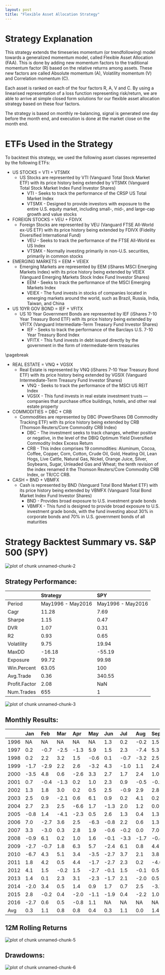 ```yaml
---
layout: post
title: "Flexible Asset Allocation Strategy"
---
```



# Strategy Explanation

This strategy extends the timeseries momentum (or trendfollowing) model towards a generalized momentum model, called Flexible Asset Allocation (FAA). This is done by adding new momentum factors to the traditional momentum factor (R) based on the relative returns among assets. These new factors are called Absolute momentum (A), Volatility momentum (V) and Correlation momentum (C).

Each asset is ranked on each of the four factors R, A, V and C. By using a linearised representation of a loss function representing risk/return, we are able to arrive at simple closed form solutions for our flexible asset allocation strategy based on these four factors. 

The strategy is based on monthly re-balancing, signal is generated one day before the month end, and execution is done at the market close on the month end.

# ETFs Used in the Strategy

To backtest this strategy, we used the following asset classes represented by the following ETFs:

* US STOCKS = VTI + VTSMX
    * US Stocks are represented by VTI (Vanguard Total Stock Market ETF) with its price history being extended by                  VTSMX (Vanguard Total Stock Market Index Fund Investor Shares)
        * VTI - Seeks to track the performance of the CRSP US Total Market Index
        * VTSMX -  Designed to provide investors with exposure to the entire U.S. equity market, including small-, mid-, and                       large-cap growth and value stocks
* FOREIGN STOCKS = VEU + FDIVX
    * Foreign Stocks are represented by VEU (Vanguard FTSE All-World ex-US ETF) with its price history being extended by           FDIVX (Fidelity Diversified International Fund)
        * VEU - Seeks to track the performance of the FTSE All-World ex US Index
        * VTSMX -  Normally investing primarily in non-U.S. securities, primarily in common stocks
* EMERGING MARKETS = EEM + VEIEX
    * Emerging Markets are represented by EEM (iShares MSCI Emerging Markets Index) with its price history being extended by        VEIEX (Vanguard Emerging Markets Stock Index Fund Investor Shares)
        * EEM - Seeks to track the performance of the MSCI Emerging Markets Index
        * VEIEX - The fund invests in stocks of companies located in emerging markets around the world, such as Brazil,                        Russia, India, Taiwan, and China 
* US 10YR GOV BOND = IEF + VFITX
    * US 10 Year Government Bonds are represented by IEF (iShares 7-10 Year Treasury Bond ETF) with its price history being         extended by VFITX (Vanguard Intermediate-Term Treasury Fund Investor Shares)
        * IEF - Seeks to track the performance of the Barclays U.S. 7-10 Year Treasury Bond Index
        * VFITX - This fund invests in debt issued directly by the government in the form of intermediate-term treasuries
        
\pagebreak

* REAL ESTATE = VNQ + VGSIX
    * Real Estate is represented by VNQ (iShares 7-10 Year Treasury Bond ETF) with its price history being extended by VGSIX       (Vanguard Intermediate-Term Treasury Fund Investor Shares)
        * VNQ - Seeks to track the performance of the MSCI US REIT Index
        * VGSIX - This fund invests in real estate investment trusts — companies that purchase office buildings, hotels, and                     other real estate property   
* COMMODITIES = DBC + CRB
    * Commodities are represented by DBC (PowerShares DB Commodity Tracking ETF) with its price history being extended by CRB        (Thomson Reuters/Core Commodity CRB Index)
        * DBC - The investment seeks to track changes, whether positive or negative, in the level of the DBIQ Optimum Yield                  Diversified Commodity Index Excess Return
        * CRB - This index comprises 19 commodities: Aluminum, Cocoa, Coffee, Copper, Corn, Cotton, Crude Oil, Gold, Heating                 Oil, Lean Hogs, Live Cattle, Natural Gas, Nickel, Orange Juice, Silver, Soybeans, Sugar, Unleaded Gas and                    Wheat; the tenth revision of the index renamed it the Thomson Reuters/Core Commodity CRB Index, or TR/CC CRB.
* CASH = BND + VBMFX
    * Cash is represented by BND (Vanguard Total Bond Market ETF) with its price history being extended by VBMFX                  (Vanguard Total Bond Market Index Fund Investor Shares)
        * BND - Provides broad exposure to U.S. investment grade bonds
        * VBMFX - This fund is designed to provide broad exposure to U.S. investment grade bonds, with the                                         fund investing about 30% in corporate bonds and 70% in U.S. government bonds of all maturities  
        
# Strategy Backtest Summary vs. S&P 500 (SPY)




![plot of chunk unnamed-chunk-2](Figs/unnamed-chunk-2-1.png)

## Strategy Performance:


|              |Strategy          |SPY               |
|:-------------|:-----------------|:-----------------|
|Period        |May1996 - May2016 |May1996 - May2016 |
|Cagr          |11.28             |7.69              |
|Sharpe        |1.15              |0.47              |
|DVR           |1.07              |0.31              |
|R2            |0.93              |0.65              |
|Volatility    |9.75              |19.94             |
|MaxDD         |-16.18            |-55.19            |
|Exposure      |99.72             |99.98             |
|Win.Percent   |63.05             |100               |
|Avg.Trade     |0.36              |340.55            |
|Profit.Factor |2.08              |NaN               |
|Num.Trades    |655               |1                 |

![plot of chunk unnamed-chunk-3](Figs/unnamed-chunk-3-1.png)


## Monthly Results:


|     |Jan  |Feb  |Mar  |Apr  |May  |Jun  |Jul  |Aug  |Sep  |Oct  |Nov  |Dec |Year |MaxDD |
|:----|:----|:----|:----|:----|:----|:----|:----|:----|:----|:----|:----|:---|:----|:-----|
|1996 |NA   |NA   |NA   |NA   |NA   |1.3  |0.2  |-0.2 |1.5  |1.5  |4.0  |4.0 |12.9 |-1.8  |
|1997 |0.2  |-0.7 |-2.5 |-1.3 |5.9  |1.5  |2.3  |-7.4 |5.3  |-0.1 |-1.0 |1.4 |2.9  |-7.4  |
|1998 |0.2  |2.2  |3.2  |1.5  |-0.6 |0.1  |-0.7 |-3.2 |2.5  |-0.6 |0.1  |3.3 |8.1  |-5.8  |
|1999 |-1.7 |-2.9 |2.2  |2.6  |-3.2 |4.3  |-1.0 |1.1  |2.4  |0.3  |4.2  |9.1 |18.0 |-6.7  |
|2000 |-3.5 |4.8  |0.6  |-2.6 |3.3  |2.7  |1.7  |2.4  |1.0  |-1.5 |3.0  |0.9 |13.0 |-5.6  |
|2001 |0.7  |-0.4 |-1.3 |0.2  |1.0  |2.3  |0.9  |-0.5 |-0.2 |0.2  |-1.7 |0.1 |1.2  |-4.8  |
|2002 |1.3  |1.8  |3.0  |0.2  |0.5  |2.5  |-0.9 |2.9  |2.8  |-0.9 |-0.5 |1.6 |15.1 |-4.7  |
|2003 |2.5  |0.9  |-2.1 |0.6  |6.1  |0.9  |0.2  |4.1  |0.2  |3.5  |2.9  |5.3 |27.9 |-4.4  |
|2004 |2.7  |2.3  |2.5  |-6.6 |1.7  |-1.3 |2.0  |1.2  |0.0  |2.5  |3.9  |3.0 |14.2 |-7.5  |
|2005 |-0.8 |1.4  |-4.1 |-2.3 |0.5  |2.6  |1.3  |0.4  |1.3  |-4.0 |2.9  |4.1 |2.9  |-8.5  |
|2006 |7.0  |-2.7 |3.6  |2.5  |-6.3 |-0.8 |2.2  |0.6  |1.3  |3.3  |3.0  |0.8 |14.6 |-16.2 |
|2007 |3.3  |-3.0 |0.3  |2.8  |1.9  |-0.6 |-0.2 |0.0  |7.0  |7.1  |-1.4 |1.8 |20.0 |-9.0  |
|2008 |-0.9 |6.1  |0.2  |1.0  |1.6  |-0.1 |-3.3 |-1.7 |-0.4 |-2.3 |5.2  |5.1 |10.7 |-11.9 |
|2009 |-2.7 |-0.7 |1.8  |6.3  |5.7  |-2.4 |6.1  |0.8  |4.4  |-2.7 |5.3  |0.5 |24.1 |-9.3  |
|2010 |-6.7 |4.3  |5.1  |3.4  |-3.5 |-2.7 |3.7  |2.1  |3.8  |3.7  |-1.8 |4.4 |16.2 |-10.1 |
|2011 |1.8  |4.2  |0.5  |4.4  |-1.7 |-2.7 |2.3  |0.2  |-4.0 |-0.4 |0.1  |2.6 |7.2  |-7.3  |
|2012 |4.1  |1.5  |-0.2 |1.5  |-2.7 |-0.1 |1.5  |-0.1 |0.5  |-1.2 |1.2  |1.7 |7.8  |-4.6  |
|2013 |1.4  |0.1  |2.3  |3.1  |-2.3 |-1.7 |2.1  |-2.0 |0.5  |2.8  |0.9  |0.7 |7.8  |-8.5  |
|2014 |-2.0 |3.4  |0.5  |1.4  |0.9  |1.7  |0.7  |2.5  |-3.7 |2.1  |1.9  |0.6 |10.3 |-5.3  |
|2015 |2.8  |-0.2 |0.4  |-2.0 |-1.1 |-1.9 |0.4  |-2.2 |1.0  |-0.2 |-0.2 |0.4 |-2.9 |-9.7  |
|2016 |-2.7 |0.6  |0.5  |-0.8 |1.1  |NA   |NA   |NA   |NA   |NA   |NA   |NA  |-1.2 |-5.3  |
|Avg  |0.3  |1.1  |0.8  |0.8  |0.4  |0.3  |1.1  |0.0  |1.4  |0.7  |1.6  |2.6 |11.0 |-7.4  |

## 12M Rolling Returns
![plot of chunk unnamed-chunk-5](Figs/unnamed-chunk-5-1.png)


## Drawdowns:
![plot of chunk unnamed-chunk-6](Figs/unnamed-chunk-6-1.png)

